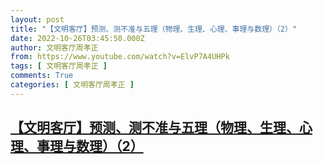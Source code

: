 ```yaml
---
layout: post
title: "【文明客厅】预测、测不准与五理（物理、生理、心理、事理与数理）（2）"
date: 2022-10-26T03:45:50.000Z
author: 文明客厅周孝正
from: https://www.youtube.com/watch?v=ElvP7A4UHPk
tags: [ 文明客厅周孝正 ]
comments: True
categories: [ 文明客厅周孝正 ]
---
```

<!--1666755950000-->
[【文明客厅】预测、测不准与五理（物理、生理、心理、事理与数理）（2）](https://www.youtube.com/watch?v=ElvP7A4UHPk)
------

<div>

</div>
